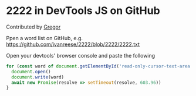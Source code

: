 # 2222 in DevTools JS on GitHub

Contributed by [Gregor](https://github.com/Gregoor)

Ppen a word list on GitHub, e.g. https://github.com/ivanreese/2222/blob/2222/2222.txt

Open your devtools' browser console and paste the following
```js
for (const word of document.getElementById('read-only-cursor-text-area').value.split('\n')) {
  document.open()
  document.write(word)
  await new Promise(resolve => setTimeout(resolve, 603.96))
}
```
